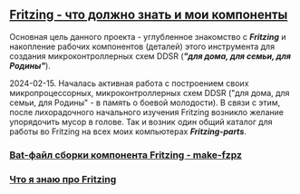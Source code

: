 ## [Fritzing - что должно знать и мои компоненты](https://github.com/Vladimir-Trufanov/Fritzing-parts)

Основная цель данного проекта - углубленное знакомство с ***Fritzing*** и накопление рабочих компонентов (деталей) этого инструмента для создания микроконтроллерных схем DDSR (***"для дома, для семьи, для Родины"***).

2024-02-15. Началась активная работа с построением своих микропроцессорных, микроконтроллерных схем DDSR ("для дома, для семьи, для Родины" - в память о боевой молодости). В связи с этим, после лихорадочного начального изучения Fritzing возникло желание упорядочить мусор в голове. Так и возник один общий каталог для работы во Fritzing на всех моих компьютерах ***Fritzing-parts***.


### [Bat-файл сборки компонента Fritzing - make-fzpz](make-fzpz/make-fzpz.md)

### [Что я знаю про Fritzing](Fritzing-WhatdoIknow/Fritzing-WhatdoIknow.md)